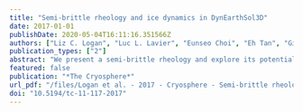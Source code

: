 ```yaml
---
title: "Semi-brittle rheology and ice dynamics in DynEarthSol3D"
date: 2017-01-01
publishDate: 2020-05-04T16:11:16.351566Z
authors: ["Liz C. Logan", "Luc L. Lavier", "Eunseo Choi", "Eh Tan", "Ginny A. Catania"]
publication_types: ["2"]
abstract: "We present a semi-brittle rheology and explore its potential for simulating glacier and ice sheet deformation using a numerical model, DynEarthSol3D (DES), in simple, idealized experiments. DES is a finite-element solver for the dynamic and quasi-static simulation of continuous media. The experiments within demonstrate the potential for DES to simulate ice failure and deformation in dynamic regions of glaciers, especially at quickly changing boundaries like glacier termini in contact with the ocean. We explore the effect that different rheological assumptions have on the pattern of flow and failure. We find that the use of a semi-brittle constitutive law is a sufficient material condition to form the characteristic pattern of basal crevasse-aided pinch-and-swell geometry, which is observed globally in floating portions of ice and can often aid in eroding the ice sheet margins in direct contact with oceans."
featured: false
publication: "*The Cryosphere*"
url_pdf: "/files/Logan et al. - 2017 - Cryosphere - Semi-brittle rheology and ice dynamics in DynEarthSol3D.pdf"
doi: "10.5194/tc-11-117-2017"
---
```


